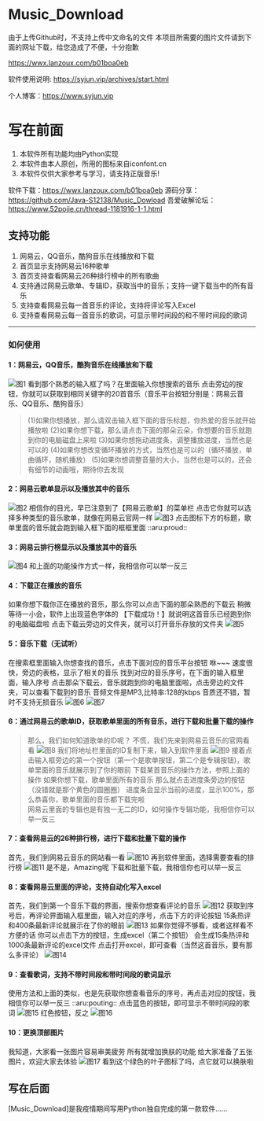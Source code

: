 # Music_Download
由于上传Github时，不支持上传中文命名的文件
本项目所需要的图片文件请到下面的网址下载，给您造成了不便，十分抱歉

https://wwx.lanzoux.com/b01boa0eb

软件使用说明:
https://syjun.vip/archives/start.html

个人博客：https://www.syjun.vip


# 写在前面 #

 1. 本软件所有功能均由Python实现
 2. 本软件由本人原创，所用的图标来自iconfont.cn
 3. 本软件仅供大家参考与学习，请支持正版音乐!

软件下载：https://wwx.lanzoux.com/b01boa0eb
源码分享：https://github.com/Java-S12138/Music_Dowload
吾爱破解论坛：https://www.52pojie.cn/thread-1181916-1-1.html

## 支持功能 ##

 1. 网易云，QQ音乐，酷狗音乐在线播放和下载
 2. 首页显示支持网易云16种歌单
 3. 首页支持查看网易云26种排行榜中的所有歌曲
 4. 支持通过网易云歌单、专辑ID，获取当中的音乐；支持一键下载当中的所有音乐
 5. 支持查看网易云每一首音乐的评论，支持将评论写入Excel
 6. 支持查看网易云每一首音乐的歌词，可显示带时间段的和不带时间段的歌词


----------
### 如何使用 ###

#### 1：网易云，QQ音乐，酷狗音乐在线播放和下载 ####
![图1][1]
看到那个熟悉的输入框了吗？在里面输入你想搜索的音乐
点击旁边的按钮，你就可以获取到相同关键字的20首音乐（音乐平台按钮分别是：网易云音乐、QQ音乐、酷狗音乐）

>(1)如果你想播放，那么请双击输入框下面的音乐标题，你热爱的音乐就开始播放啦
>(2)如果你想下载，那么请点击下面的那朵云朵，你想要的音乐就跑到你的电脑磁盘上来啦
>(3)如果你想拖动进度条，调整播放进度，当然也是可以的
>(4)如果你想改变循环播放的方式，当然也是可以的（循环播放，单曲循环，随机播放）
>(5)如果你想调整音量的大小，当然也是可以的，还会有细节的动画哦，期待你去发现

#### 2：网易云歌单显示以及播放其中的音乐 ####
![图2][2]
相信你的目光，早已注意到了【网易云歌单】的菜单栏
点击它你就可以选择多种类型的音乐歌单，就像在网易云官网一样
![图3][3]
点击图标下方的标题，歌单里面的音乐就会跑到输入框下面的框框里面 ::aru:proud:: 

#### 3：网易云排行榜显示以及播放其中的音乐 ####
![图4][4]
和上面的功能操作方式一样，我相信你可以举一反三

#### 4：下载正在播放的音乐 ####
如果你想下载你正在播放的音乐，那么你可以点击下面的那朵熟悉的下载云
稍微等待一小会，软件上出现蓝色字体的 【下载成功！】就说明这首音乐已经跑到你的电脑磁盘啦
点击下载云旁边的文件夹，就可以打开音乐存放的文件夹
![图5][5]

#### 5：音乐下载（无试听） ####
在搜索框里面输入你想查找的音乐，点击下面对应的音乐平台按钮
咻~~~ 速度很快，旁边的表格，显示了相关的音乐
找到对应的音乐序号，在下面的输入框里面，输入序号
点击那朵下载云，音乐就跑到你的电脑里面啦，点击旁边的文件夹，可以查看下载到的音乐
音频文件是MP3,比特率:128的kbps  音质还不错，暂时不支持无损音乐
![图6][6]
![图7][7]

#### 6：通过网易云的歌单ID，获取歌单里面的所有音乐，进行下载和批量下载的操作 ####
>那么，我们如何知道歌单的ID呢？
>不慌，我们先来到网易云音乐的官网看看
![图8][8]
>我们将地址栏里面的ID复制下来，输入到软件里面
![图9][9]
接着点击输入框旁边的第一个按钮（第一个是歌单按钮，第二个是专辑按钮)，歌单里面的音乐就展示到了你的眼前
下载某首音乐的操作方法，参照上面的操作
如果你想下载，歌单里面所有的音乐
那么就点击进度条旁边的按钮（没错就是那个黄色的圆圈圈）
进度条会显示当前的进度，显示100%，那么恭喜你，歌单里面的音乐都下载完啦   
网易云里面的专辑也是有独一无二的ID，如何操作专辑功能，我相信你可以举一反三

#### 7：查看网易云的26种排行榜，进行下载和批量下载的操作 ####
首先，我们到网易云音乐的网站看一看
![图10][10]
再到软件里面，选择需要查看的排行榜
![图11][11]
是不是，Amazing呢
下载和批量下载，我相信你也可以举一反三

#### 8：查看网易云里面的评论，支持自动化写入excel ####
首先，我们到第一个音乐下载的界面，搜索你想查看评论的音乐
![图12][12]
获取到序号后，再评论界面输入框里面，输入对应的序号，点击下方的评论按钮
15条热评和400条最新评论就展示在了你的眼前
![图13][13]
如果你觉得不够看，或者这样看不方便的话
你可以点击下方的按钮，生成excel（第二个按钮）
会生成15条热评和1000条最新评论的excel文件
点击打开excel，即可查看（当然这首音乐，要有那么多评论）
![图14][14]

#### 9：查看歌词，支持不带时间段和带时间段的歌词显示 ####
使用方法和上面的类似，也是先获取你想查看音乐的序号，再点击对应的按钮，我相信你可以举一反三 ::aru:pouting:: 
点击蓝色的按钮，即可显示不带时间段的歌词
![图15][15]
红色按钮，反之
![图16][16]

#### 10：更换顶部图片 ####
我知道，大家看一张图片容易审美疲劳
所有就增加换肤的功能
给大家准备了五张图片，欢迎大家去体验
![图17][17]
看到这个绿色的叶子图标了吗，点它就可以换肤啦

## 写在后面 ##
[Music_Download]是我疫情期间写用Python独自完成的第一款软件......

  [1]: https://attach.52pojie.cn/forum/202005/30/195106ajvuqkp6qeqeltpe.jpg
  [2]: https://attach.52pojie.cn/forum/202005/30/195122iblh2kez65f56k9d.png
  [3]: https://attach.52pojie.cn/forum/202005/30/195201ezzfzz0a74fznaly.png
  [4]: https://attach.52pojie.cn/forum/202005/30/195213ds8r1mm2192s89e8.png
  [5]: https://attach.52pojie.cn/forum/202005/30/195233utan2zagogvo3k34.png
  [6]: https://attach.52pojie.cn/forum/202005/19/152027bem2jmvm7vm3e0qm.png
  [7]: https://attach.52pojie.cn/forum/202005/19/152024c77n4hfnm78mgnps.jpg
  [8]: https://attach.52pojie.cn/forum/202005/19/152103udpp2pcdno52dr2s.png
  [9]: https://attach.52pojie.cn/forum/202005/19/152225zodbgbhhpimbhofi.png
  [10]: https://attach.52pojie.cn/forum/202005/19/152358uwb6cbyz997279by.png
  [11]: https://attach.52pojie.cn/forum/202005/19/152420fw3z03l6p6txc3pu.png
  [12]: https://attach.52pojie.cn/forum/202005/19/152607um0pjvswwwfp8v0v.png
  [13]: https://attach.52pojie.cn/forum/202005/19/152604j7zkx31v11u8n14x.png
  [14]: https://attach.52pojie.cn/forum/202005/19/152609hfj56fkgooo9ztfo.png
  [15]: https://attach.52pojie.cn/forum/202005/19/152713cgbwz55wtal5g034.png
  [16]: https://attach.52pojie.cn/forum/202005/19/152711mr7mp8ddf5mzx5r0.png
  [17]: https://attach.52pojie.cn/forum/202005/30/195248bivmpj7beeap5gsp.png
